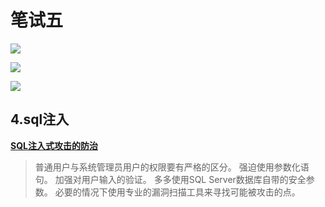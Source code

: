 # 笔试五

![](https://cdn.jsdelivr.net/gh/mumozi/Figure_bed/img/IMG_0755(20200810-205848).JPG)

![](https://cdn.jsdelivr.net/gh/mumozi/Figure_bed/img/IMG_0756(20200810-205848).JPG)

![](https://cdn.jsdelivr.net/gh/mumozi/Figure_bed/img/IMG_0757(20200811-080517).JPG)

## 4.sql注入

[**SQL注入式攻击的防治**](https://blog.csdn.net/myron_sqh/article/details/12975563)

> 普通用户与系统管理员用户的权限要有严格的区分。
> 强迫使用参数化语句。
> 加强对用户输入的验证。
> 多多使用SQL Server数据库自带的安全参数。
> 必要的情况下使用专业的漏洞扫描工具来寻找可能被攻击的点。
